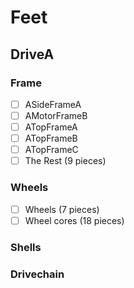 # Feet

## DriveA
### Frame
- [ ] ASideFrameA
- [ ] AMotorFrameB
- [ ] ATopFrameA
- [ ] ATopFrameB
- [ ] ATopFrameC
- [ ] The Rest (9 pieces)
### Wheels
- [ ] Wheels (7 pieces)
- [ ] Wheel cores (18 pieces)
### Shells
### Drivechain

